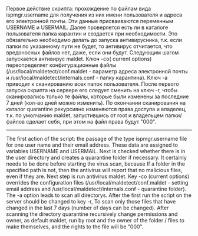 Первое действие скрипта: прохождение по файлам вида ispmgr.username для получения из них имени пользователя и адреса его электронной почты.
Эти данные присваиваются переменным 
USERNAME и USERMAIL.
Далее проверяется есть ли в каталоге пользователя папка карантин и создается при необходимости.
Это обязательно необходимо делать до запуска антивирусника, т.к. если папки по указанному пути не будет, то антивирус отчитается, что вредоносных файлов нет, даже, если они будут.
Cледующим шагом запускается антивирус maldet.
Ключ -co( current options) переопределяет конфигурационные файлы 
(/usr/local/maldetect/conf.maldet - параметр адреса электронной почты и /usr/local/maldetect/internals.conf - папку карантина).
Ключ -a приводит к сканированию всех папок пользователя.
После первого запуска скрипта на сервере его следует сменить на ключ -r,
чтобы сканировались только те файлы, которые были изменены за последние 7 дней (кол-во дней можно изменить).
По окончании сканирования на каталог quarantine рекурсивно изменяются права доступа и владелец, т.к. по умолчанию maldet, запустившись от root и владельцем папки/файлов сделает себя, при этом на файл права будут "000".

__________________________________________________________________________________________________________________________________________________________________________________________________________________________

The first action of the script: the passage of the type ispmgr.username file for one user name and their email address.
These data are assigned to variables
USERNAME and USERMAIL.
Next is checked whether there is in the user directory and creates a quarantine folder if necessary.
It certainly needs to be done before starting the virus scan, because If a folder in the specified path is not, then the antivirus will report that no malicious files, even if they are.
Next step is run antivirus maldet.
Key -co (current options) overrides the configuration files
(/usr/local/maldetect/conf.maldet - setting email address and /usr/local/maldetect/internals.conf - quarantine folder).
The -a option leads to scan all directorys.
After the first run the script on the server should be changed to key -r,
To scan only those files that have changed in the last 7 days (number of days can be changed).
After scanning the directory quarantine recursively change permissions and owner, as default maldet, run by root and the owner of the folder / files to make themselves, and the rights to the file will be "000".